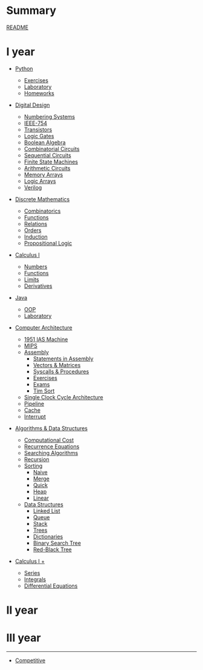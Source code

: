 # Summary

[README](../README.md)

# I year

- [Python]()
    - [Exercises]()
    - [Laboratory]()
    - [Homeworks]()
- [Digital Design]()
    - [Numbering Systems]()
    - [IEEE-754]()
    - [Transistors]()
    - [Logic Gates]()
    - [Boolean Algebra]()
    - [Combinatorial Circuits]()
        <!-- - [Tristates, Muxes, Decoders]() -->
        <!-- - [Timing]() -->
    - [Sequential Circuits]()
    - [Finite State Machines]()
        <!-- - [Timing]() -->
    - [Arithmetic Circuits]()
    - [Memory Arrays]()
    - [Logic Arrays]()
    - [Verilog]()
- [Discrete Mathematics]()
    - [Combinatorics]()
    - [Functions]()
    - [Relations]()
    - [Orders]()
    - [Induction]()
    - [Propositional Logic]()
- [Calculus I]()
    - [Numbers]()
    - [Functions]()
    - [Limits]()
    - [Derivatives]()
- [Java](./java/java.md)
    - [OOP](./java/oop.md)
    - [Laboratory]()
- [Computer Architecture](./assembly/computer-architecture.md)
    - [1951 IAS Machine](./assembly/ias-machine.md)
    - [MIPS](./assembly/mips.md)
    - [Assembly](./assembly/assembly.md)
        - [Statements in Assembly](./assembly/statements.md)
        - [Vectors & Matrices](./assembly/vectors.md)
        - [Syscalls & Procedures](./assembly/procedures.md)
        - [Exercises](./assembly/exercises.md)
        - [Exams]()
        - [Tim Sort]()
    - [Single Clock Cycle Architecture](./assembly/architecture.md)
    - [Pipeline](./assembly/pipeline.md)
    - [Cache](./assembly/cache.md)
    - [Interrupt]()
- [Algorithms & Data Structures](./algorithms/README.md)
    - [Computational Cost](./algorithms/computational-cost.md)
    - [Recurrence Equations](./algorithms/recurrence-equations.md)
    - [Searching Algorithms](./algorithms/searching-algorithms.md)
    - [Recursion](./algorithms/recursion.md)
    - [Sorting]()
        - [Naive](./algorithms/naive-sorting.md)
        - [Merge](./algorithms/merge.md)
        - [Quick](./algorithms/quick.md)
        - [Heap](./algorithms/heap.md)
        - [Linear](./algorithms/linear.md)
    - [Data Structures]()
        - [Linked List](./algorithms/linkedlist.md)
        - [Queue](./algorithms/queue.md)
        - [Stack](./algorithms/stack.md)
        - [Trees]()
        - [Dictionaries]()
        - [Binary Search Tree]()
        - [Red-Black Tree]()

- [Calculus I +]()
    - [Series]()
    - [Integrals]()
    - [Differential Equations]()

# II year 
# III year

---

- [Competitive]()
